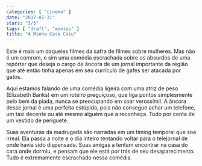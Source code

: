 ```yaml
---
categories: [ "cinema" ]
date: "2017-07-31"
stars: "3/5"
tags: [ "draft", "movies" ]
title: "A Minha Casa Caiu"
---
```

Este é mais um daqueles filmes da safra de filmes sobre mulheres. Mas
não é um comrom, e sim uma comédia escrachada sobre os absurdos de
uma repórter que deseja o cargo de âncora de um jornal importante
da região que até então tinha apenas em seu currículo de gafes ser
atacada por gatos.

Aqui estamos falando de uma comédia ligeira com uma atriz de peso
(Elizabeth Banks) em um roteiro preguiçoso, que liga pontos simplesmente
pelo bem da piada, nunca se preocupando em soar verossímil. A âncora
desse jornal é uma perfeita estúpida, pois não consegue achar um
telefone, um táxi decente ou até mesmo alguém que a reconheça. Tudo
por conta de um vestido de periguete.

Suas aventuras da madrugada são narradas em um timing temporal que
soa irreal. Ela passa a noite e o dia inteiro tentando voltar para o
telejornal de onde havia sido dispensada. Suas amigas a tentam encontrar
na casa do cara onde dormiu, e pensam que ele está por trás de seu
desaparecimento. Tudo é extremamente escrachado nessa comédia.
